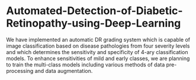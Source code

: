 # Automated-Detection-of-Diabetic-Retinopathy-using-Deep-Learning
We have implemented an automatic DR grading system which is capable of image classification based on disease pathologies from four severity levels and which determines the sensitivity and specificity of 4-ary classification models. To enhance sensitivities of mild and early classes, we are planning to train the multi-class models including various methods of data pre-processing and data augmentation. 
